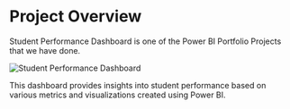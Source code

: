# Project Overview

Student Performance Dashboard is one of the Power BI Portfolio Projects that we have done.

![Student Performance Dashboard](https://raw.githubusercontent.com/Sujan17-dulal/PowerBI-Portfolio-Project/main/dashboard.png)

This dashboard provides insights into student performance based on various metrics and visualizations created using Power BI.
